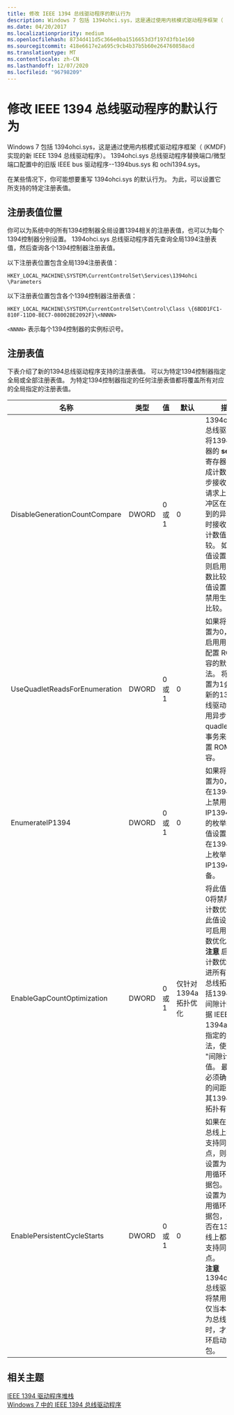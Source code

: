 ```yaml
---
title: 修改 IEEE 1394 总线驱动程序的默认行为
description: Windows 7 包括 1394ohci.sys，这是通过使用内核模式驱动程序框架（ (KMDF) 实现的新 IEEE 1394 总线驱动程序）。
ms.date: 04/20/2017
ms.localizationpriority: medium
ms.openlocfilehash: 8734d411d5c366e0ba1516653d3f197d3fb1e160
ms.sourcegitcommit: 418e6617e2a695c9cb4b37b5b60e264760858acd
ms.translationtype: MT
ms.contentlocale: zh-CN
ms.lasthandoff: 12/07/2020
ms.locfileid: "96798209"
---
```

# <a name="modifying-the-default-behavior-of-the-ieee-1394-bus-driver"></a>修改 IEEE 1394 总线驱动程序的默认行为


Windows 7 包括 1394ohci.sys，这是通过使用内核模式驱动程序框架（ (KMDF) 实现的新 IEEE 1394 总线驱动程序）。 1394ohci.sys 总线驱动程序替换端口/微型端口配置中的旧版 IEEE bus 驱动程序--1394bus.sys 和 ochi1394.sys。

在某些情况下，你可能想要重写 1394ohci.sys 的默认行为。 为此，可以设置它所支持的特定注册表值。

## <a name="registry-value-locations"></a>注册表值位置


你可以为系统中的所有1394控制器全局设置1394相关的注册表值，也可以为每个1394控制器分别设置。 1394ohci.sys 总线驱动程序首先查询全局1394注册表值，然后查询各个1394控制器注册表值。

以下注册表位置包含全局1394注册表值：

`HKEY_LOCAL_MACHINE\SYSTEM\CurrentControlSet\Services\1394ohci \Parameters`

以下注册表位置包含各个1394控制器注册表值：

`HKEY_LOCAL_MACHINE\SYSTEM\CurrentControlSet\Control\Class \{6BDD1FC1-810F-11D0-BEC7-08002BE2092F}\<NNNN>`

`<NNNN>` 表示每个1394控制器的实例标识号。

## <a name="registry-values"></a>注册表值


下表介绍了新的1394总线驱动程序支持的注册表值。 可以为特定1394控制器指定全局或全部注册表值。 为特定1394控制器指定的任何注册表值都将覆盖所有对应的全局指定的注册表值。

<table>
<colgroup>
<col width="20%" />
<col width="20%" />
<col width="20%" />
<col width="20%" />
<col width="20%" />
</colgroup>
<thead>
<tr class="header">
<th>名称</th>
<th>类型</th>
<th>值</th>
<th>默认</th>
<th>描述</th>
</tr>
</thead>
<tbody>
<tr class="odd">
<td>DisableGenerationCountCompare</td>
<td>DWORD</td>
<td>0 或 1</td>
<td>0</td>
<td>1394ohci.sys 总线驱动程序将1394控制器的 <strong>self_id</strong> 寄存器中的生成计数值与异步接收 DMA 请求上下文缓冲区在处理收到的异步请求时接收的生成计数值进行比较。 如果将此值设置为0，则启用生成计数比较。 将此值设置为1将禁用生成计数比较。</td>
</tr>
<tr class="even">
<td>UseQuadletReadsForEnumeration</td>
<td>DWORD</td>
<td>0 或 1</td>
<td>0</td>
<td>如果将此值设置为0，则将启用用于检索配置 ROM 内容的默认方法。 将此值设置为1会导致新的1394总线驱动程序使用异步 quadlet 读取事务来检索配置 ROM 的内容。</td>
</tr>
<tr class="odd">
<td>EnumerateIP1394</td>
<td>DWORD</td>
<td>0 或 1</td>
<td>0</td>
<td>如果将此值设置为0，则将在1394总线上禁用 IP1394 设备的枚举。 将此值设置为1可在1394总线上枚举 IP1394 设备。</td>
</tr>
<tr class="even">
<td>EnableGapCountOptimization</td>
<td>DWORD</td>
<td>0 或 1</td>
<td>仅针对1394a 拓扑优化</td>
<td>将此值设置为0将禁用间隙计数优化。 将此值设置为1可启用间隙计数优化。
<div class="alert">
<strong>注意</strong>  启用间隙计数优化可改进所有1394总线拓扑（包括1394b）的间隙计数。 根据 IEEE-1394a 规范中指定的表方法，使用的 "间隙计数" 值。 最终用户必须确保使用的间距计数对其1394总线拓扑有效。
</div>
<div>
 
</div></td>
</tr>
<tr class="odd">
<td>EnablePersistentCycleStarts</td>
<td>DWORD</td>
<td>0 或 1</td>
<td>0</td>
<td>如果在1394总线上找不到支持同步的节点，则将此值设置为0将禁用循环启动数据包。 将此值设置为1可启用循环启动数据包，无论是否在1394总线上都找到了支持同步的节点。
<div class="alert">
<strong>注意</strong>  1394ohci.sys 总线驱动程序将禁用，并且仅当本地节点为总线管理器时，才启用循环启动数据包。
</div>
<div>
 
</div></td>
</tr>
</tbody>
</table>

 

## <a name="related-topics"></a>相关主题
[IEEE 1394 驱动程序堆栈](./the-ieee-1394-driver-stack.md)  
[Windows 7 中的 IEEE 1394 总线驱动程序](./ieee-1394-bus-driver-in-windows-7.md)
